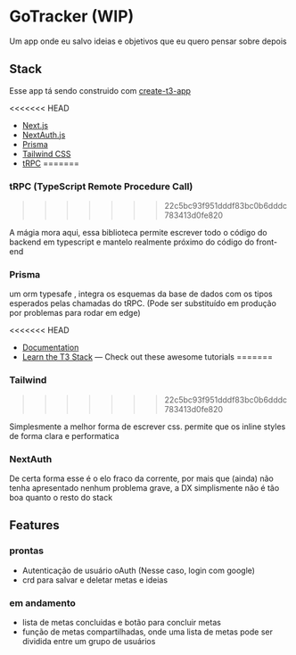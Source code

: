 # GoTracker (WIP)

Um app onde eu salvo ideias e objetivos que eu quero pensar sobre depois

<!---
 ## [Veja esse projeto](https://famous-tapioca-e544c4.netlify.app)
-->

## Stack

Esse app tá sendo construido com [create-t3-app](https://create.t3.gg/)

<<<<<<< HEAD
-   [Next.js](https://nextjs.org)
-   [NextAuth.js](https://next-auth.js.org)
-   [Prisma](https://prisma.io)
-   [Tailwind CSS](https://tailwindcss.com)
-   [tRPC](https://trpc.io)
=======
### tRPC (TypeScript Remote Procedure Call)
>>>>>>> 22c5bc93f951dddf83bc0b6dddc783413d0fe820

  A mágia mora aqui, essa biblioteca permite escrever todo o código do backend em typescript e mantelo realmente próximo do código do front-end

### Prisma 
  
  um orm typesafe , integra os esquemas da base de dados com os tipos esperados pelas chamadas do tRPC. (Pode ser substituído em produção por problemas para rodar em edge)

<<<<<<< HEAD
-   [Documentation](https://create.t3.gg/)
-   [Learn the T3 Stack](https://create.t3.gg/en/faq#what-learning-resources-are-currently-available) — Check out these awesome tutorials
=======
### Tailwind 
>>>>>>> 22c5bc93f951dddf83bc0b6dddc783413d0fe820

  Simplesmente a melhor forma de escrever css. permite que os inline styles de forma clara e performatica
  
### NextAuth

  De certa forma esse é o elo fraco da corrente, por mais que (ainda) não tenha apresentado nenhum problema grave, a DX simplismente não é tão boa quanto o resto do stack

## Features

### prontas

* Autenticação de usuário oAuth (Nesse caso, login com google)
* crd para salvar e deletar metas e ideias 

### em andamento

* lista de metas concluidas e botão para concluir metas
* função de metas compartilhadas, onde uma lista de metas pode ser dividida entre um grupo de usuários
